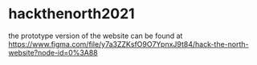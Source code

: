 # hackthenorth2021

the prototype version of the website can be found at https://www.figma.com/file/y7a3ZZKsfO9O7YpnxJ9t84/hack-the-north-website?node-id=0%3A88
